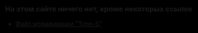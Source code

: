 <style>html {background-color: #000;}</style>
### На этом сайте ничего нет, кроме некоторых ссылок

* [Файл модификации "Time-S"](time-s.css)
